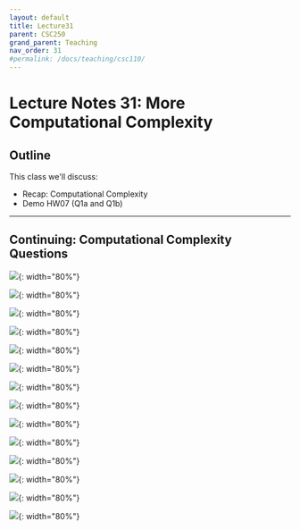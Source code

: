 ```yaml
---
layout: default
title: Lecture31
parent: CSC250
grand_parent: Teaching
nav_order: 31
#permalink: /docs/teaching/csc110/
---  
```


Lecture Notes 31: More Computational Complexity
==========================================

  

Outline
-------

This class we'll discuss:

* Recap: Computational Complexity
* Demo HW07 (Q1a and Q1b)


* * *

  

Continuing: Computational Complexity Questions
------------------------------


  
![](../../../assets/images/csc250/lecture29/Complex-41.png){: width="80%"}    
  



  
  
![](../../../assets/images/csc250/lecture29/Complex-42.png){: width="80%"}    
  
  
  
![](../../../assets/images/csc250/lecture29/Complex-43.png){: width="80%"}    
  
  
  
![](../../../assets/images/csc250/lecture29/Complex-44.png){: width="80%"}    
  
  
  
![](../../../assets/images/csc250/lecture29/Complex-45.png){: width="80%"}    
  
  
  
![](../../../assets/images/csc250/lecture29/Complex-46.png){: width="80%"}    
  
  
  
![](../../../assets/images/csc250/lecture29/Complex-47.png){: width="80%"}    
  
  
  
![](../../../assets/images/csc250/lecture29/Complex-48.png){: width="80%"}    
  
  
  
![](../../../assets/images/csc250/lecture29/Complex-49.png){: width="80%"}    
  
  
  
![](../../../assets/images/csc250/lecture29/Complex-50.png){: width="80%"}    
  
  
  
![](../../../assets/images/csc250/lecture29/Complex-51.png){: width="80%"}    
  
  
  
![](../../../assets/images/csc250/lecture29/Complex-52.png){: width="80%"}    
  
  
  
![](../../../assets/images/csc250/lecture29/Complex-53.png){: width="80%"}    
  
  
  
![](../../../assets/images/csc250/lecture29/Complex-54.png){: width="80%"}  